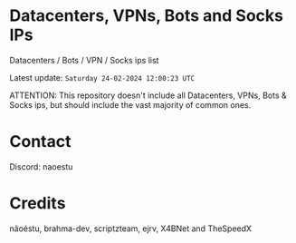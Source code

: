 # Datacenters, VPNs, Bots and Socks IPs
 
Datacenters / Bots / VPN / Socks ips list

Latest update: `Saturday 24-02-2024 12:00:23 UTC` 

ATTENTION: This repository doesn't include all Datacenters, VPNs, Bots & Socks ips, 
but should include the vast majority of common ones.

# Contact
Discord: naoestu

# Credits
nãoéstu, brahma-dev, scriptzteam, ejrv, X4BNet and TheSpeedX
